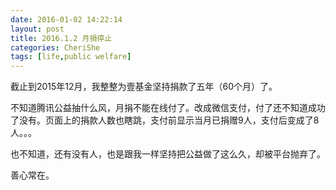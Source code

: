 ```yaml
---
date: 2016-01-02 14:22:14
layout: post
title: 2016.1.2 月捐停止
categories: CheriShe
tags: [life,public welfare]
---
```


截止到2015年12月，我整整为壹基金坚持捐款了五年（60个月）了。

<!-- more -->

不知道腾讯公益抽什么风，月捐不能在线付了。改成微信支付，付了还不知道成功了没有。页面上的捐款人数也瞎跳，支付前显示当月已捐赠9人，支付后变成了8人。。。

也不知道，还有没有人，也是跟我一样坚持把公益做了这么久，却被平台抛弃了。

善心常在。

